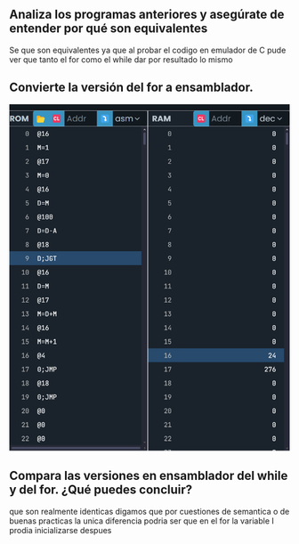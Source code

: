 ## Analiza los programas anteriores y asegúrate de entender por qué son equivalentes
Se que son equivalentes ya que al probar el codigo en emulador de C pude ver que tanto el for como el while dar por resultado lo mismo
## Convierte la versión del for a ensamblador.
![image](../../../../assets/unidad2actividad3.png)
## Compara las versiones en ensamblador del while y del for. ¿Qué puedes concluir?
que son realmente identicas digamos que por cuestiones de semantica o de buenas practicas la unica diferencia podria ser que en el for la variable I prodia inicializarse despues
